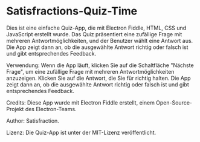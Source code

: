 # Satisfractions-Quiz-Time

Dies ist eine einfache Quiz-App, die mit Electron Fiddle, HTML, CSS und JavaScript erstellt wurde. Das Quiz präsentiert eine zufällige Frage mit mehreren Antwortmöglichkeiten, und der Benutzer wählt eine Antwort aus. Die App zeigt dann an, ob die ausgewählte Antwort richtig oder falsch ist und gibt entsprechendes Feedback.

Verwendung:
Wenn die App läuft, klicken Sie auf die Schaltfläche "Nächste Frage", um eine zufällige Frage mit mehreren Antwortmöglichkeiten anzuzeigen. Klicken Sie auf die Antwort, die Sie für richtig halten. Die App zeigt dann an, ob die ausgewählte Antwort richtig oder falsch ist und gibt entsprechendes Feedback.

Credits:
Diese App wurde mit Electron Fiddle erstellt, einem Open-Source-Projekt des Electron-Teams.

Author: 
Satisfraction.

Lizenz:
Die Quiz-App ist unter der MIT-Lizenz veröffentlicht.
